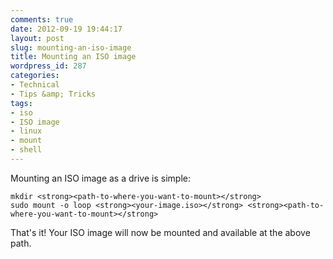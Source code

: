 ```yaml
---
comments: true
date: 2012-09-19 19:44:17
layout: post
slug: mounting-an-iso-image
title: Mounting an ISO image
wordpress_id: 287
categories:
- Technical
- Tips &amp; Tricks
tags:
- iso
- ISO image
- linux
- mount
- shell
---
```


Mounting an ISO image as a drive is simple:

    
    mkdir <strong><path-to-where-you-want-to-mount></strong>
    sudo mount -o loop <strong><your-image.iso></strong> <strong><path-to-where-you-want-to-mount></strong>


That's it! Your ISO image will now be mounted and available at the above path.
